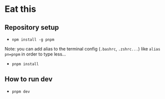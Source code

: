 # Eat this

## Repository setup
- `npm install -g pnpm`

Note: you can add alias to the terminal config (`.bashrc`, `.zshrc...`) like `alias pn=pnpm` in order to type less...

- `pnpm install`

## How to run dev

- `pnpm dev`